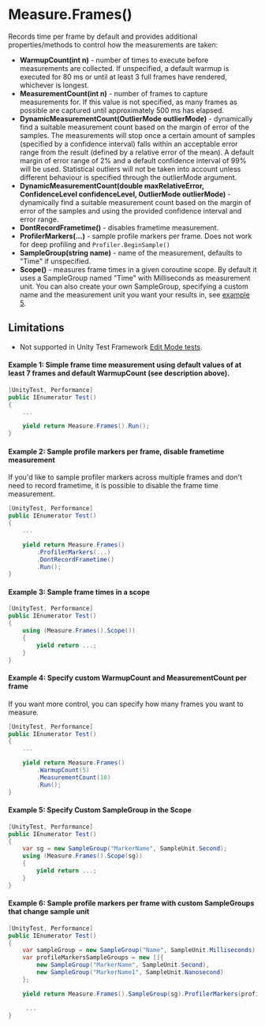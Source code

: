# Measure.Frames()

Records time per frame by default and provides additional properties/methods to control how the measurements are taken:

* **WarmupCount(int n)** - number of times to execute before measurements are collected. If unspecified, a default
  warmup is executed for 80 ms or until at least 3 full frames have rendered, whichever is longest.
* **MeasurementCount(int n)** - number of frames to capture measurements for. If this value is not specified, as many
  frames as possible are captured until approximately 500 ms has elapsed.
* **DynamicMeasurementCount(OutlierMode outlierMode)** - dynamically find a suitable measurement count based on the
  margin of error of the samples. The measurements will stop once a certain amount of samples (specified by a confidence
  interval) falls within an acceptable error range from the result (defined by a relative error of the mean). A default
  margin of error range of 2% and a default confidence interval of 99% will be used. Statistical outliers will not be
  taken into account unless different behaviour is specified through the outlierMode argument.
* **DynamicMeasurementCount(double maxRelativeError, ConfidenceLevel confidenceLevel, OutlierMode outlierMode)** -
  dynamically find a suitable measurement count based on the margin of error of the samples and using the provided
  confidence interval and error range.
* **DontRecordFrametime()** - disables frametime measurement.
* **ProfilerMarkers(...)** - sample profile markers per frame. Does not work for deep profiling and
  `Profiler.BeginSample()`
* **SampleGroup(string name)** - name of the measurement, defaults to "Time" if unspecified.
* **Scope()** - measures frame times in a given coroutine scope. By default it uses a SampleGroup named "Time" with
  Milliseconds as measurement unit. You can also create your own SampleGroup, specifying a custom name and the
  measurement unit you want your results in, see [example 5](#example-5-specify-custom-samplegroup-in-the-scope).

## Limitations

* Not supported in Unity Test
  Framework [Edit Mode tests](https://docs.unity3d.com/Packages/com.unity.test-framework@latest?subfolder=/manual/edit-mode-vs-play-mode-tests.html#edit-mode-tests).

#### Example 1: Simple frame time measurement using default values of at least 7 frames and default WarmupCount (see description above).

``` csharp
[UnityTest, Performance]
public IEnumerator Test()
{
    ...

    yield return Measure.Frames().Run();
}
```

#### Example 2: Sample profile markers per frame, disable frametime measurement

If you'd like to sample profiler markers across multiple frames and don't need to record frametime, it is possible to
disable the frame time measurement.

``` csharp
[UnityTest, Performance]
public IEnumerator Test()
{
    ...

    yield return Measure.Frames()
        .ProfilerMarkers(...)
        .DontRecordFrametime()
        .Run();
}
```

#### Example 3: Sample frame times in a scope

``` csharp
[UnityTest, Performance]
public IEnumerator Test()
{
    using (Measure.Frames().Scope())
    {
        yield return ...;
    }
}
```

#### Example 4: Specify custom WarmupCount and MeasurementCount per frame

If you want more control, you can specify how many frames you want to measure.

``` csharp
[UnityTest, Performance]
public IEnumerator Test()
{
    ...

    yield return Measure.Frames()
        .WarmupCount(5)
        .MeasurementCount(10)
        .Run();
}
```

#### Example 5: Specify Custom SampleGroup in the Scope

``` csharp
[UnityTest, Performance]
public IEnumerator Test()
{
    var sg = new SampleGroup("MarkerName", SampleUnit.Second);
    using (Measure.Frames().Scope(sg))
    {
        yield return ...;
    }
}
```

#### Example 6: Sample profile markers per frame with custom SampleGroups that change sample unit

``` csharp
[UnityTest, Performance]
public IEnumerator Test()
{
    var sampleGroup = new SampleGroup("Name", SampleUnit.Milliseconds);
    var profileMarkersSampleGroups = new []{
        new SampleGroup("MarkerName", SampleUnit.Second), 
        new SampleGroup("MarkerName1", SampleUnit.Nanosecond)
    };

    yield return Measure.Frames().SampleGroup(sg).ProfilerMarkers(profileMarkersSampleGroups).Run();

     ...
}
```
